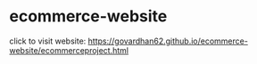 # ecommerce-website
click to visit website: https://govardhan62.github.io/ecommerce-website/ecommerceproject.html
